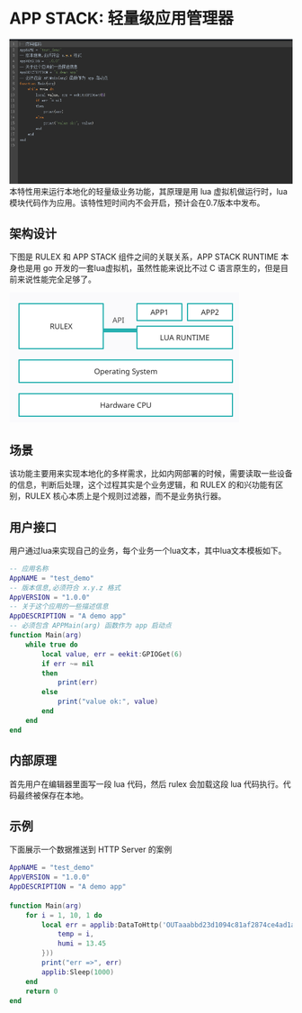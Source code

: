 # APP STACK: 轻量级应用管理器
![1677937660104](image/readme/1677937660104.png)
本特性用来运行本地化的轻量级业务功能，其原理是用 lua 虚拟机做运行时，lua 模块代码作为应用。该特性短时间内不会开启，预计会在0.7版本中发布。

## 架构设计
下图是 RULEX 和 APP STACK 组件之间的关联关系，APP STACK RUNTIME 本身也是用 go 开发的一套lua虚拟机，虽然性能来说比不过 C 语言原生的，但是目前来说性能完全足够了。

![1677936533365](image/readme/1677936533365.png)

## 场景
该功能主要用来实现本地化的多样需求，比如内网部署的时候，需要读取一些设备的信息，判断后处理，这个过程其实是个业务逻辑，和 RULEX 的和兴功能有区别，RULEX 核心本质上是个规则过滤器，而不是业务执行器。

## 用户接口
用户通过lua来实现自己的业务，每个业务一个lua文本，其中lua文本模板如下。
```lua
-- 应用名称
AppNAME = "test_demo"
-- 版本信息,必须符合 x.y.z 格式
AppVERSION = "1.0.0"
-- 关于这个应用的一些描述信息
AppDESCRIPTION = "A demo app"
-- 必须包含 APPMain(arg) 函数作为 app 启动点
function Main(arg)
	while true do
		local value, err = eekit:GPIOGet(6)
		if err ~= nil
		then
			print(err)
		else
			print("value ok:", value)
		end
	end
end

```

## 内部原理
首先用户在编辑器里面写一段 lua 代码，然后 rulex 会加载这段 lua 代码执行。代码最终被保存在本地。

## 示例
下面展示一个数据推送到 HTTP Server 的案例
```lua
AppNAME = "test_demo"
AppVERSION = "1.0.0"
AppDESCRIPTION = "A demo app"

function Main(arg)
	for i = 1, 10, 1 do
		local err = applib:DataToHttp('OUTaaabbd23d1094c81af2874ce4ad1af55', applib:T2J({
			temp = i,
			humi = 13.45
		}))
		print("err =>", err)
		applib:Sleep(1000)
	end
	return 0
end
```